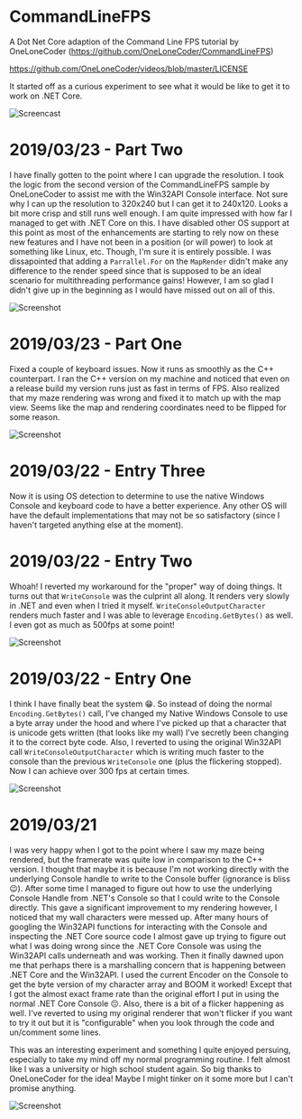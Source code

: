 # CommandLineFPS
A Dot Net Core adaption of the Command Line FPS tutorial by OneLoneCoder (https://github.com/OneLoneCoder/CommandLineFPS)

https://github.com/OneLoneCoder/videos/blob/master/LICENSE

It started off as a curious experiment to see what it would be like to get it to work on .NET Core.

![Screencast](Screenshots/MaizeRunner.gif)

# 2019/03/23 - Part Two
I have finally gotten to the point where I can upgrade the resolution. I took the logic from the second version of the CommandLineFPS
sample by OneLoneCoder to assist me with the Win32API Console interface.
Not sure why I can up the resolution to 320x240 but I can get it to 240x120.
Looks a bit more crisp and still runs well enough. I am quite impressed with how far I managed to get with .NET Core on this.
I have disabled other OS support at this point as most of the enhancements are starting to rely now on these new features and
I have not been in a position (or will power) to look at something like Linux, etc. Though, I'm sure it is entirely possible.
I was dissapointed that adding a `Parrallel.For` on the `MapRender` didn't make any difference to the render speed since that
is supposed to be an ideal scenario for multithreading performance gains!
However, I am so glad I didn't give up in the beginning as I would have missed out on all of this.

![Screenshot](Screenshots/Screenshot5.png)

# 2019/03/23 - Part One
Fixed a couple of keyboard issues. Now it runs as smoothly as the C++ counterpart. I ran the C++ version on my machine and noticed that even
on a release build my version runs just as fast in terms of FPS. Also realized that my maze rendering was wrong and fixed it to match up with
the map view. Seems like the map and rendering coordinates need to be flipped for some reason.

![Screenshot](Screenshots/Screenshot4.png)

# 2019/03/22 - Entry Three
Now it is using OS detection to determine to use the native Windows Console and keyboard code to have a better experience.
Any other OS will have the default implementations that may not be so satisfactory (since I haven't targeted anything else at the moment).

# 2019/03/22 - Entry Two
Whoah! I reverted my workaround for the "proper" way of doing things. It turns out that `WriteConsole` was the culprint all along.
It renders very slowly in .NET and even when I tried it myself. `WriteConsoleOutputCharacter` renders much faster and I was able
to leverage `Encoding.GetBytes()` as well. I even got as much as 500fps at some point!

![Screenshot](Screenshots/Screenshot3.png)

# 2019/03/22 - Entry One
I think I have finally beat the system 😁. So instead of doing the normal `Encoding.GetBytes()` call, I've changed my Native Windows
Console to use a byte array under the hood and where I've picked up that a character that is unicode gets written (that looks like my wall)
I've secretly been changing it to the correct byte code. Also, I reverted to using the original Win32API call `WriteConsoleOutputCharacter`
which is writing much faster to the console than the previous `WriteConsole` one (plus the flickering stopped). Now I can achieve over 300 fps
at certain times.

![Screenshot](Screenshots/Screenshot2.png)

# 2019/03/21
I was very happy when I got to the point where I saw my maze being rendered, but the framerate was quite low
in comparison to the C++ version. I thought that maybe it is because I'm not working directly with the
underlying Console handle to write to the Console buffer (ignorance is bliss 😉).
After some time I managed to figure out how to use the underlying Console Handle from .NET's Console so that
I could write to the Console directly. This gave a significant improvement to my rendering however, I noticed
that my wall characters were messed up. After many hours of googling the Win32API functions for interacting
with the Console and inspecting the .NET Core source code I almost gave up trying to figure out what I was doing wrong
since the .NET Core Console was using the Win32API calls underneath and was working.
Then it finally dawned upon me that perhaps there is a marshalling concern that is happening between .NET Core and
the Win32API. I used the current Encoder on the Console to get the byte version of my character array and BOOM it worked!
Except that I got the almost exact frame rate than the original effort I put in using the normal .NET Core Console 😔.
Also, there is a bit of a flicker happening as well. I've reverted to using my original renderer that won't flicker if you want to try it out but it is "configurable" when you look through the code and un/comment some lines.

This was an interesting experiment and something I quite enjoyed persuing, especially to take my mind off my normal programming
routine. I felt almost like I was a university or high school student again. So big thanks to OneLoneCoder for the idea!
Maybe I might tinker on it some more but I can't promise anything.

![Screenshot](Screenshots/Screenshot.png)










